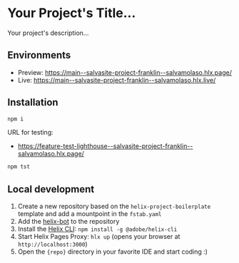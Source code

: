 # Your Project's Title...
Your project's description...

## Environments
- Preview: https://main--salvasite-project-franklin--salvamolaso.hlx.page/
- Live: https://main--salvasite-project-franklin--salvamolaso.hlx.live/

## Installation

```sh
npm i
```

URL for testing:
- https://feature-test-lighthouse--salvasite-project-franklin--salvamolaso.hlx.page/

```sh
npm tst
```

## Local development

1. Create a new repository based on the `helix-project-boilerplate` template and add a mountpoint in the `fstab.yaml`
1. Add the [helix-bot](https://github.com/apps/helix-bot) to the repository
1. Install the [Helix CLI](https://github.com/adobe/helix-cli): `npm install -g @adobe/helix-cli`
1. Start Helix Pages Proxy: `hlx up` (opens your browser at `http://localhost:3000`)
1. Open the `{repo}` directory in your favorite IDE and start coding :)
